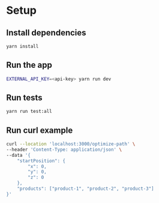 # Setup
## Install dependencies
```bash
yarn install
```

## Run the app
```bash
EXTERNAL_API_KEY=<api-key> yarn run dev
```

## Run tests
```bash
yarn run test:all
```

## Run curl example
```bash
curl --location 'localhost:3000/optimize-path' \
--header 'Content-Type: application/json' \
--data '{
    "startPosition": {
        "x": 0,
        "y": 0,
        "z": 0
    },
    "products": ["product-1", "product-2", "product-3"]
}'
```